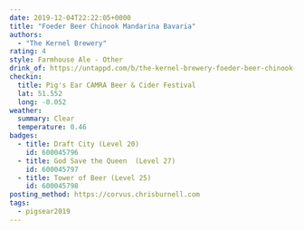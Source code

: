 ```yaml
---
date: 2019-12-04T22:22:05+0000
title: "Foeder Beer Chinook Mandarina Bavaria"
authors:
  - "The Kernel Brewery"
rating: 4
style: Farmhouse Ale - Other
drink_of: https://untappd.com/b/the-kernel-brewery-foeder-beer-chinook-mandarina-bavaria/3435342
checkin:
  title: Pig's Ear CAMRA Beer & Cider Festival
  lat: 51.552
  long: -0.052
weather:
  summary: Clear
  temperature: 0.46
badges:
  - title: Draft City (Level 20)
    id: 600045796
  - title: God Save the Queen  (Level 27)
    id: 600045797
  - title: Tower of Beer (Level 25)
    id: 600045798
posting_method: https://corvus.chrisburnell.com
tags:
  - pigsear2019
---
```

